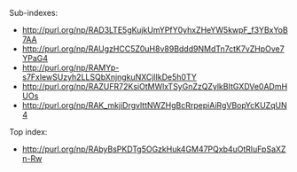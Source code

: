 Sub-indexes:

- http://purl.org/np/RAD3LTE5gKujkUmYPfY0yhxZHeYW5kwpF_f3YBxYoB7AA
- http://purl.org/np/RAUgzHCC5Z0uH8v89Bddd9NMdTn7ctK7vZHpOve7YPaG4
- http://purl.org/np/RAMYp-s7FxlewSUzyh2LLSQbXnjngkuNXCjlIkDe5h0TY
- http://purl.org/np/RAZUFR72KsiOtMWlxTSyGnZzQZylkBItGXDVe0ADmHUOs
- http://purl.org/np/RAK_mkjiDrgvlttNWZHgBcRrpepiAiRgVBopYcKUZqUN4

Top index:

- http://purl.org/np/RAbyBsPKDTg5OGzkHuk4GM47PQxb4uOtRluFpSaXZn-Rw
